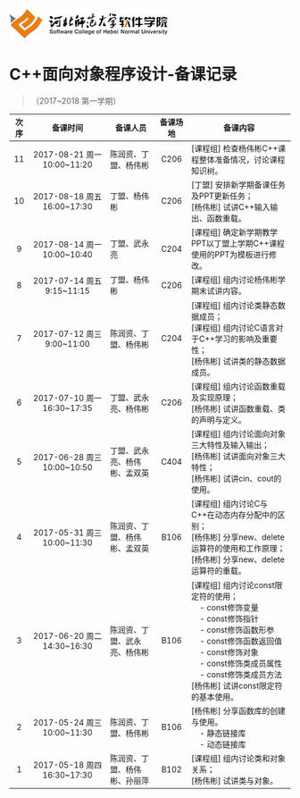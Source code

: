 ![河北师范大学软件学院](./image/logo.png)

#  C++面向对象程序设计-备课记录
> （2017~2018 第一学期） 

|次序| 备课时间                   | 备课人员                | 备课场地 | 备课内容 |
|:---:|:-------------------------:|------------------------|:-------:|---------|
|11|2017-08-21 周一 10:00~11:20|陈润资、丁盟、杨伟彬|C206     |[课程组] 检查杨伟彬C++课程整体准备情况，讨论课程知识树。|
|10|2017-08-18 周五 16:00~17:30|丁盟、杨伟彬|C206     |[丁盟] 安排新学期备课任务及PPT更新任务； <br/>[杨伟彬] 试讲C++输入输出、函数重载。|
|9|2017-08-14 周一 10:00~10:40|丁盟、武永亮|C204     |[课程组] 确定新学期教学PPT以丁盟上学期C++课程使用的PPT为模板进行修改。|
|8|2017-07-14 周五 9:15~11:15|丁盟、杨伟彬|C206     |[课程组] 组内讨论杨伟彬学期末试讲内容。|
|7|2017-07-12 周三 9:00~11:00|陈润资、丁盟、杨伟彬|C204     |[课程组] 组内讨论类静态数据成员； <br/>[课程组] 组内讨论C语言对于C++学习的影响及重要性； <br/>[杨伟彬] 试讲类的静态数据成员。|
|6|2017-07-10 周一 16:30~17:35|丁盟、武永亮、杨伟彬|C206     |[课程组] 组内讨论函数重载及实现原理； <br/>[杨伟彬] 试讲函数重载、类的声明与定义。|
|5|2017-06-28 周三 10:00~10:50|丁盟、武永亮、杨伟彬、孟双英|C404     |[课程组] 组内讨论面向对象三大特性及输入输出； <br/>[杨伟彬] 试讲面向对象三大特性； <br/>[杨伟彬] 试讲cin、cout的使用。|
|4|2017-05-31 周三 10:00~11:30|陈润资、丁盟、杨伟彬、孟双英|B106     |[课程组] 组内讨论C与C++在动态内存分配中的区别； <br/>[杨伟彬] 分享new、delete运算符的使用和工作原理； <br/>[杨伟彬] 分享new、delete运算符的重载。|
|3|2017-06-20 周二 14:30~16:30|陈润资、丁盟、武永亮、杨伟彬|B106     |[课程组] 组内讨论const限定符的使用； <br/>&nbsp;&nbsp;&nbsp;&nbsp;- const修饰变量 <br/>&nbsp;&nbsp;&nbsp;&nbsp;- const修饰指针 <br/>&nbsp;&nbsp;&nbsp;&nbsp;- const修饰函数形参 <br/>&nbsp;&nbsp;&nbsp;&nbsp;- const修饰函数返回值 <br/>&nbsp;&nbsp;&nbsp;&nbsp;- const修饰对象 <br/>&nbsp;&nbsp;&nbsp;&nbsp;- const修饰类成员属性 <br/>&nbsp;&nbsp;&nbsp;&nbsp;- const修饰类成员方法 <br/>[杨伟彬] 试讲const限定符的基本使用。|
|2|2017-05-24 周三 10:00~11:30|陈润资、丁盟、杨伟彬       |B106     |[杨伟彬] 分享函数库的创建与使用。<br/>&nbsp;&nbsp;&nbsp;&nbsp;- 静态链接库 <br/>&nbsp;&nbsp;&nbsp;&nbsp;- 动态链接库|
|1|2017-05-18 周四 16:30~17:30|陈润资、丁盟、杨伟彬、孙丽萍|B102     |[课程组] 组内讨论类和对象关系； <br/>[杨伟彬] 试讲类与对象。|














 


